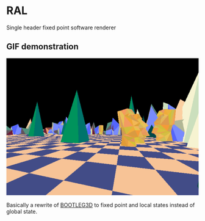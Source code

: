 # RAL
Single header fixed point software renderer

## GIF demonstration
![](https://github.com/Ilya3point999K/RAL/blob/main/ral_demo.gif)

Basically a rewrite of [BOOTLEG3D](https://github.com/malespiaut/bootleg3d) to fixed point and local states instead of global state.
